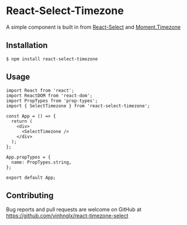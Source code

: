 # React-Select-Timezone

A simple component is built in from [React-Select](https://github.com/JedWatson/react-select) and [Moment.Timezone](https://momentjs.com/timezone/)

## Installation

```
$ npm install react-select-timezone
```

## Usage

```
import React from 'react';
import ReactDOM from 'react-dom';
import PropTypes from 'prop-types';
import { SelectTimezone } from 'react-select-timezone';

const App = () => {
  return (
    <div>
      <SelectTimezone />
    </div>
  );
};

App.propTypes = {
  name: PropTypes.string,
};

export default App;
```

## Contributing

Bug reports and pull requests are welcome on GitHub at https://github.com/vinhnglx/react-timezone-select

